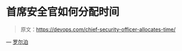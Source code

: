 # 首席安全官如何分配时间

> 原文：<https://devops.com/chief-security-officer-allocates-time/>

— [罗尔泊](https://devops.com/author/breselman/)